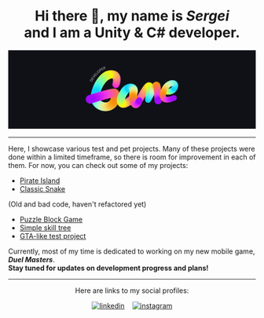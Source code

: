 <h1 align="center"> Hi there 👋, my name is <em>Sergei</em>
<br />
and I am a Unity & C# developer.</h1>

<p><img src = "github-header-image.jpg"></p>
<hr>
<p>Here, I showcase various test and pet projects. Many of these projects were done within a limited timeframe, so there is room for improvement in each of them. For now, you can check out some of my projects:</p>
<ul>
<li><a href = "https://github.com/srggrigorov/pirate-island">Pirate Island</a></li>
<li><a href = "https://github.com/srggrigorov/classic-snake">Classic Snake</a></li>
</ul>
(Old and bad code, haven't refactored yet)
<ul>
<li><a href = "https://github.com/srggrigorov/block-puzzle-game">Puzzle Block Game</a></li>
<li><a href = "https://github.com/srggrigorov/brickworks-test-project">Simple skill tree</a></li>
<li><a href = "https://github.com/srggrigorov/sunday-test-3d">GTA-like test project</a></li>
</ul>

<p>Currently, most of my time is dedicated to working on my new mobile game, <b><em>Duel Masters</em></b>.<br /> 
<strong>Stay tuned for updates on development progress and plans!</strong></p>

<hr>
<div align = "center">
<p>Here are links to my social profiles:</p>

<span><a href=https://www.linkedin.com/in/srggrigorov/><img src='https://upload.wikimedia.org/wikipedia/commons/8/81/LinkedIn_icon.svg' alt='linkedin' height='40'></a>  </span>
&nbsp;&nbsp;
<span><a href=https://www.instagram.com/srg_grigorov/><img src='https://upload.wikimedia.org/wikipedia/commons/e/e7/Instagram_logo_2016.svg' alt='instagram' height='40'></a></span>
</div>
